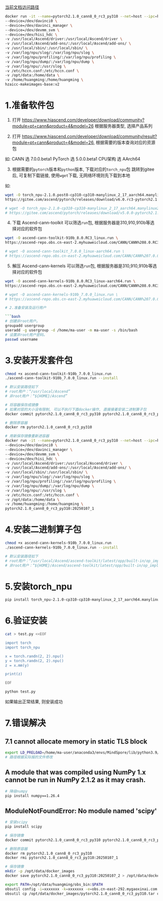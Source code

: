[当前文档访问路径](https://ai-fae.readthedocs.io/zh-cn/latest/CANN安装.html)

```bash
docker run -it --name=pytorch2.1.0_cann8_0_rc3_py310 --net=host --ipc=host \
--device=/dev/davinci0 \
--device=/dev/davinci_manager \
--device=/dev/devmm_svm \
--device=/dev/hisi_hdc \
-v /usr/local/Ascend/driver:/usr/local/Ascend/driver \
-v /usr/local/Ascend/add-ons/:/usr/local/Ascend/add-ons/ \
-v /usr/local/sbin/:/usr/local/sbin/ \
-v /var/log/npu/slog/:/var/log/npu/slog \
-v /var/log/npu/profiling/:/var/log/npu/profiling \
-v /var/log/npu/dump/:/var/log/npu/dump \
-v /var/log/npu/:/usr/slog \
-v /etc/hccn.conf:/etc/hccn.conf \
-v /opt/data:/home/data \
-v /home/huangming:/home/huangming \
hzaicc-makeimages-base:v2
```

# 1.准备软件包

1. 打开 https://www.hiascend.com/developer/download/community?module=pt+cann&product=4&model=26 根据服务器类型, 选择产品系列

2. 打开 https://www.hiascend.com/developer/download/community/result?module=pt+cann&product=4&model=26, 根据需要的版本查询对应的资源包

如: 
CANN 选 7.0.0.beta1
PyTorch 选 5.0.0.beta1
CPU架构 选 AArch64

3. 根据需要的`pytorch`版本和`python`版本, 下载对应的`torch_npu`包
跳转到gitee后, 可复制下载链接, 使用`wget`下载, 无网络环境则先下载到本地

如:
```bash
wget -O torch_npu-2.1.0.post8-cp310-cp310-manylinux_2_17_aarch64.manylinux2014_aarch64.whl \
https://gitee.com/ascend/pytorch/releases/download/v6.0.rc3-pytorch2.1.0/torch_npu-2.1.0.post8-cp310-cp310-manylinux_2_17_aarch64.manylinux2014_aarch64.whl

# wget -O torch_npu-2.1.0-cp310-cp310-manylinux_2_17_aarch64.manylinux2014_aarch64.whl \
# https://gitee.com/ascend/pytorch/releases/download/v5.0.0-pytorch2.1.0/torch_npu-2.1.0-cp310-cp310-manylinux_2_17_aarch64.manylinux2014_aarch64.whl
```

4. 下载 Ascend-cann-toolkit
可以筛选`run`包, 根据服务器是310,910,910b等选择对应的软件包
```bash
wget -O ascend-cann-toolkit-910b_8.0.RC3_linux.run \
https://ascend-repo.obs.cn-east-2.myhuaweicloud.com/CANN/CANN%208.0.RC3/Ascend-cann-toolkit_8.0.RC3_linux-aarch64.run?response-content-type=application/octet-stream

# wget -O ascend-cann-toolkit_7.0.0_linux-aarch64.run \
# https://ascend-repo.obs.cn-east-2.myhuaweicloud.com/CANN/CANN%207.0.0/Ascend-cann-toolkit_7.0.0_linux-aarch64.run?response-content-type=application/octet-stream
```

5. 解压 Ascend-cann-kernels
可以筛选`run`包, 根据服务器是310,910,910b等选择对应的软件包
```bash
wget -O ascend-cann-kernels-910b_8.0.RC3_linux-aarch64.run \
https://ascend-repo.obs.cn-east-2.myhuaweicloud.com/CANN/CANN%208.0.RC3/Ascend-cann-kernels-910b_8.0.RC3_linux-aarch64.run?response-content-type=application/octet-stream

# wget -O ascend-cann-kernels-910b_7.0.0_linux.run \
# https://ascend-repo.obs.cn-east-2.myhuaweicloud.com/CANN/CANN%207.0.0/Ascend-cann-kernels-910b_7.0.0_linux.run?response-content-type=application/octet-stream

# 2.准备安装及运行用户

```bash
# 创建非root用户。
groupadd usergroup     
useradd -g usergroup -d /home/ma-user -m ma-user -s /bin/bash
# 设置非root用户密码。
passwd username
```

# 3.安装开发套件包
```bash
chmod +x ascend-cann-toolkit-910b_7.0.0_linux.run
./ascend-cann-toolkit-910b_7.0.0_linux.run --install

# 默认安装路径如下
# root用户：“/usr/local/Ascend”
# 非root用户：“${HOME}/Ascend”

# 将容器保存成镜像
# 如果对层的大小没有限制, 可以不执行下面docker操作, 直接接着安装二进制算子包
docker commit pytorch2.1.0_cann8_0_rc3_py310 pytorch2.1.0_cann8_0_rc3_py310:20250107_1

# 删除原容器
docker rm pytorch2.1.0_cann8_0_rc3_py310

# 用新保存镜像重新进容器
docker run -it --name=pytorch2.1.0_cann8_0_rc3_py310 --net=host --ipc=host \
--device=/dev/davinci0 \
--device=/dev/davinci_manager \
--device=/dev/devmm_svm \
--device=/dev/hisi_hdc \
-v /usr/local/Ascend/driver:/usr/local/Ascend/driver \
-v /usr/local/Ascend/add-ons/:/usr/local/Ascend/add-ons/ \
-v /usr/local/sbin/:/usr/local/sbin/ \
-v /var/log/npu/slog/:/var/log/npu/slog \
-v /var/log/npu/profiling/:/var/log/npu/profiling \
-v /var/log/npu/dump/:/var/log/npu/dump \
-v /var/log/npu/:/usr/slog \
-v /etc/hccn.conf:/etc/hccn.conf \
-v /opt/data:/home/data \
-v /home/huangming:/home/huangming \
pytorch2.1.0_cann8_0_rc3_py310:20250107_1
```

# 4.安装二进制算子包
```bash
chmod +x ascend-cann-kernels-910b_7.0.0_linux.run
./ascend-cann-kernels-910b_7.0.0_linux.run --install

# 默认安装路径如下
# root用户：“/usr/local/Ascend/ascend-toolkit/latest/opp/built-in/op_impl/ai_core/tbe/kernel”
# 非root用户：“${HOME}/Ascend/ascend-toolkit/latest/opp/built-in/op_impl/ai_core/tbe/kernel”
```

# 5.安装torch_npu
```bash
pip install torch_npu-2.1.0-cp310-cp310-manylinux_2_17_aarch64.manylinux2014_aarch64.whl
```

# 6.验证安装
```bash
cat > test.py <<EOF

import torch
import torch_npu

x = torch.randn(2, 2).npu()
y = torch.randn(2, 2).npu()
z = x.mm(y)

print(z)

EOF

python test.py
```
如果输出正常结果, 则安装成功

# 7.错误解决

## 7.1 cannot allocate memory in static TLS block
```bash
export LD_PRELOAD=/home/ma-user/anaconda3/envs/MindSpore/lib/python3.9/site-packages/torch.libs/libgomp-4dbbc2f2.so.1.0.0:$LD_PRELOAD
# 路径根据实际报的文件修改
```

## A module that was compiled using NumPy 1.x cannot be run in NumPy 2.1.2 as it may crash.
```bash
# 降级numpy
pip install numpy==1.26.4
```

## ModuleNotFoundError: No module named 'scipy'
```bash
# 安装scipy
pip install scipy
```

```bash
# 保存镜像
docker commit pytorch2.1.0_cann8_0_rc3_py310 pytorch2.1.0_cann8_0_rc3_py310:20250107_2

# 删除原容器
docker rm pytorch2.1.0_cann8_0_rc3_py310
docker rmi pytorch2.1.0_cann8_0_rc3_py310:20250107_1

# 保存镜像
mkdir -p /opt/data/docker_images
docker save pytorch2.1.0_cann8_0_rc3_py310:20250107_2 > /opt/data/docker_images/pytorch2.1.0_cann8_0_rc3_py310.tar

export PATH=/opt/data/huangming/obs_bin:$PATH
obsutil config -i=xxxxxxx -k=xxxxxxx -e=obs.cn-east-292.mygaoxinai.com
obsutil cp /opt/data/docker_images/pytorch2.1.0_cann8_0_rc3_py310.tar obs://zju/image4/
```